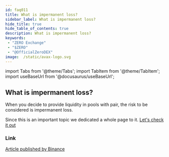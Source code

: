 ```yaml
---
id: faq011
title: What is impermanent loss?
sidebar_label: What is impermanent loss?
hide_title: true
hide_table_of_contents: true
description: What is impermanent loss?
keywords:
 - "ZERO Exchange"
 - "$ZERO"
 - "@OfficialZeroDEX"
image:  /static/avax-logo.svg
---
```


import Tabs from '@theme/Tabs';
import TabItem from '@theme/TabItem';
import useBaseUrl from '@docusaurus/useBaseUrl';

## What is impermanent loss?

When you decide to provide liquidity in pools with pair, the risk to be considered is impermanent loss.

Since this is an important topic we dedicated a whole page to it. [Let's check it out](https://0.masternode.io/docs/il)

### Link
[Article published by Binance](https://academy.binance.com/en/articles/impermanent-loss-explained)
